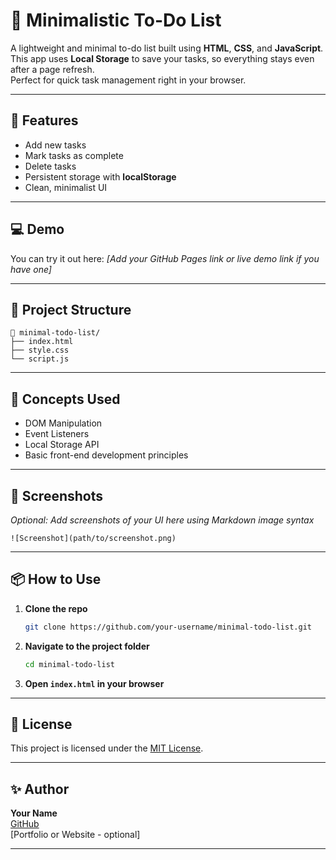 # 📝 Minimalistic To-Do List

A lightweight and minimal to-do list built using **HTML**, **CSS**, and **JavaScript**.  
This app uses **Local Storage** to save your tasks, so everything stays even after a page refresh.  
Perfect for quick task management right in your browser.

---

## 🚀 Features

- Add new tasks  
- Mark tasks as complete  
- Delete tasks  
- Persistent storage with **localStorage**  
- Clean, minimalist UI

---

## 💻 Demo

You can try it out here: *[Add your GitHub Pages link or live demo link if you have one]*

---

## 📂 Project Structure

```
📁 minimal-todo-list/
├── index.html
├── style.css
└── script.js
```

---

## 🧠 Concepts Used

- DOM Manipulation  
- Event Listeners  
- Local Storage API  
- Basic front-end development principles

---

## 📸 Screenshots

*Optional: Add screenshots of your UI here using Markdown image syntax*

```
![Screenshot](path/to/screenshot.png)
```

---

## 📦 How to Use

1. **Clone the repo**
    ```bash
    git clone https://github.com/your-username/minimal-todo-list.git
    ```
2. **Navigate to the project folder**
    ```bash
    cd minimal-todo-list
    ```
3. **Open `index.html` in your browser**

---

## 🧾 License

This project is licensed under the [MIT License](LICENSE).

---

## ✨ Author

**Your Name**  
[GitHub](https://github.com/your-username)  
[Portfolio or Website - optional]

---
